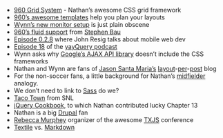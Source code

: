* [960 Grid System](http://960.gs) - Nathan’s awesome CSS grid framework
* [960’s awesome templates](http://github.com/nathansmith/960-Grid-System/tree/master/templates/) help you plan your layouts
* [Wynn’s new monitor setup](http://www.flickr.com/photos/wynnxp/4907885579/) is just plain obscene
* [960’s fluid support](http://www.designinfluences.com/fluid960gs/) from [Stephen Bau](http://www.domain7.com/Team/StephenBau.html)
* [Episode 0.2.8](http://thechangelog.com/post/734492229/episode-0-2-8-mobile-web-development-with-john-resig) where John Resig talks about mobile web dev
* [Episode 18](http://vimeo.com/12166734) of the [yayQuery podcast](http://yayquery.com/)
* Wynn asks why [Google’s AJAX API library](http://code.google.com/apis/libraries/) doesn’t include the CSS frameworks
* Nathan and Wynn are fans of [Jason Santa Maria’s](http://jasonsantamaria.com/) [layout](http://jasonsantamaria.com/articles/fullcodepress-2010)-[per](http://jasonsantamaria.com/articles/on-good/)-[post](http://jasonsantamaria.com/articles/on-the-subject-of-design-2/) blog
* For the non-soccer fans, a little background for Nathan’s [midfielder](http://en.wikipedia.org/wiki/Midfielder) analogy.
* We don’t need to link to [Sass](http://sass-lang.com) do we?
* [Taco Town](http://www.hulu.com/watch/1447/saturday-night-live-taco-town) from SNL
* [jQuery Cookbook](http://www.amazon.com/dp/0596159773?tag=sons-20), to which Nathan contributed lucky Chapter 13
* Nathan is a big [Drupal](http://drupal.org) fan
* [Rebecca Murphey](http://www.rebeccamurphey.com/) organizer of the awesome [TXJS](http://texasjavascript.com) conference
* [Textile](http://www.textism.com/tools/textile/) vs. [Markdown](http://daringfireball.net/projects/markdown/)